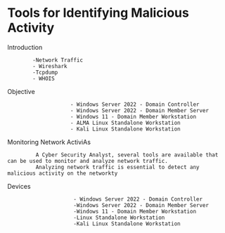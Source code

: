 # Tools for Identifying Malicious Activity


Introduction 

            -Network Traffic
            - Wireshark
            -Tcpdump
            - WHOIS



Objective 

            
                        - Windows Server 2022 - Domain Controller
                        - Windows Server 2022 - Domain Member Server
                        - Windows 11 - Domain Member Workstation
                        - ALMA Linux Standalone Workstation
                        - Kali Linux Standalone Workstation




Monitoring Network ActiviAs 
                                      
                                      
             A Cyber Security Analyst, several tools are available that can be used to monitor and analyze network traffic.
             Analyzing network traffic is essential to detect any malicious activity on the networkty



Devices

                         - Windows Server 2022 - Domain Controller
                         -Windows Server 2022 - Domain Member Server
                         -Windows 11 - Domain Member Workstation
                         -Linux Standalone Workstation
                         -Kali Linux Standalone Workstation
